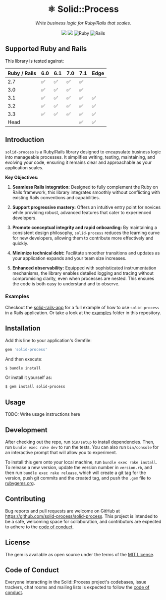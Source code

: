 <p align="center">
  <h1 align="center" id="-solidprocess">⚛️ Solid::Process</h1>
  <p align="center"><i>Write business logic for Ruby/Rails that scales.</i></p>
  <p align="center">
    <a href="https://codeclimate.com/github/solid-process/solid-process/maintainability"><img src="https://api.codeclimate.com/v1/badges/643a53e99bb591321c9f/maintainability" /></a>
    <a href="https://codeclimate.com/github/solid-process/solid-process/test_coverage"><img src="https://api.codeclimate.com/v1/badges/643a53e99bb591321c9f/test_coverage" /></a>
    <img src="https://img.shields.io/badge/Ruby%20%3E%3D%202.7%2C%20%3C%3D%20Head-ruby.svg?colorA=444&colorB=333" alt="Ruby">
    <img src="https://img.shields.io/badge/Rails%20%3E%3D%206.0%2C%20%3C%3D%20Edge-rails.svg?colorA=444&colorB=333" alt="Rails">
  </p>
</p>

## Supported Ruby and Rails

This library is tested against:

| Ruby / Rails | 6.0 | 6.1 | 7.0 | 7.1 | Edge |
|--------------|-----|-----|-----|-----|------|
| 2.7          | ✅  | ✅  | ✅  | ✅   |      |
| 3.0          | ✅  | ✅  | ✅  | ✅   |      |
| 3.1          | ✅  | ✅  | ✅  | ✅   | ✅   |
| 3.2          | ✅  | ✅  | ✅  | ✅   | ✅   |
| 3.3          | ✅  | ✅  | ✅  | ✅   | ✅   |
| Head         |    |    |    | ✅   | ✅   |

## Introduction

`solid-process` is a Ruby/Rails library designed to encapsulate business logic into manageable processes. It simplifies writing, testing, maintaining, and evolving your code, ensuring it remains clear and approachable as your application scales.

**Key Objectives:**

1. **Seamless Rails integration:** Designed to fully complement the Ruby on Rails framework, this library integrates smoothly without conflicting with existing Rails conventions and capabilities.

2. **Support progressive mastery:** Offers an intuitive entry point for novices while providing robust, advanced features that cater to experienced developers.

3. **Promote conceptual integrity and rapid onboarding:** By maintaining a consistent design philosophy, `solid-process` reduces the learning curve for new developers, allowing them to contribute more effectively and quickly.

4. **Minimize technical debt:** Facilitate smoother transitions and updates as your application expands and your team size increases.

5. **Enhanced observability:** Equipped with sophisticated instrumentation mechanisms, the library enables detailed logging and tracing without compromising clarity, even when processes are nested. This ensures the code is both easy to understand and to observe.

### Examples

Checkout the [solid-rails-app](https://github.com/solid-process/solid-rails-app) for a full example of how to use `solid-process` in a Rails application. Or take a look at the [examples](examples) folder in this repository.

## Installation

Add this line to your application's Gemfile:

```ruby
gem 'solid-process'
```

And then execute:

```bash
$ bundle install
```

Or install it yourself as:

```bash
$ gem install solid-process
```

## Usage

TODO: Write usage instructions here

## Development

After checking out the repo, run `bin/setup` to install dependencies. Then, run `bundle exec rake dev` to run the tests. You can also run `bin/console` for an interactive prompt that will allow you to experiment.

To install this gem onto your local machine, run `bundle exec rake install`. To release a new version, update the version number in `version.rb`, and then run `bundle exec rake release`, which will create a git tag for the version, push git commits and the created tag, and push the `.gem` file to [rubygems.org](https://rubygems.org).

## Contributing

Bug reports and pull requests are welcome on GitHub at https://github.com/solid-process/solid-process. This project is intended to be a safe, welcoming space for collaboration, and contributors are expected to adhere to the [code of conduct](https://github.com/solid-process/solid-process/blob/main/CODE_OF_CONDUCT.md).

## License

The gem is available as open source under the terms of the [MIT License](https://opensource.org/licenses/MIT).

## Code of Conduct

Everyone interacting in the Solid::Process project's codebases, issue trackers, chat rooms and mailing lists is expected to follow the [code of conduct](https://github.com/solid-process/solid-process/blob/main/CODE_OF_CONDUCT.md).
